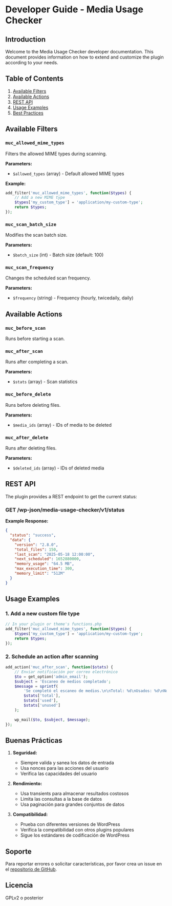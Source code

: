 # Developer Guide - Media Usage Checker

## Introduction

Welcome to the Media Usage Checker developer documentation. This document provides information on how to extend and customize the plugin according to your needs.

## Table of Contents

1. [Available Filters](#available-filters)
2. [Available Actions](#available-actions)
3. [REST API](#rest-api)
4. [Usage Examples](#usage-examples)
5. [Best Practices](#best-practices)

## Available Filters

### `muc_allowed_mime_types`
Filters the allowed MIME types during scanning.

**Parameters:**
- `$allowed_types` (array) - Default allowed MIME types

**Example:**
```php
add_filter('muc_allowed_mime_types', function($types) {
    // Add a new MIME type
    $types['my_custom_type'] = 'application/my-custom-type';
    return $types;
});
```

### `muc_scan_batch_size`
Modifies the scan batch size.

**Parameters:**
- `$batch_size` (int) - Batch size (default: 100)

### `muc_scan_frequency`
Changes the scheduled scan frequency.

**Parameters:**
- `$frequency` (string) - Frequency (hourly, twicedaily, daily)

## Available Actions

### `muc_before_scan`
Runs before starting a scan.

### `muc_after_scan`
Runs after completing a scan.

**Parameters:**
- `$stats` (array) - Scan statistics

### `muc_before_delete`
Runs before deleting files.

**Parameters:**
- `$media_ids` (array) - IDs of media to be deleted

### `muc_after_delete`
Runs after deleting files.

**Parameters:**
- `$deleted_ids` (array) - IDs of deleted media

## REST API

The plugin provides a REST endpoint to get the current status:

### GET /wp-json/media-usage-checker/v1/status

**Example Response:**
```json
{
  "status": "success",
  "data": {
    "version": "2.8.0",
    "total_files": 150,
    "last_scan": "2025-05-18 12:00:00",
    "next_scheduled": 1652880000,
    "memory_usage": "64.5 MB",
    "max_execution_time": 300,
    "memory_limit": "512M"
  }
}
```

## Usage Examples

### 1. Add a new custom file type

```php
// In your plugin or theme's functions.php
add_filter('muc_allowed_mime_types', function($types) {
    $types['my_custom_type'] = 'application/my-custom-type';
    return $types;
});
```

### 2. Schedule an action after scanning

```php
add_action('muc_after_scan', function($stats) {
    // Enviar notificación por correo electrónico
    $to = get_option('admin_email');
    $subject = 'Escaneo de medios completado';
    $message = sprintf(
        'Se completó el escaneo de medios.\n\nTotal: %d\nUsados: %d\nNo usados: %d',
        $stats['total'],
        $stats['used'],
        $stats['unused']
    );
    
    wp_mail($to, $subject, $message);
});
```

## Buenas Prácticas

1. **Seguridad:**
   - Siempre valida y sanea los datos de entrada
   - Usa nonces para las acciones del usuario
   - Verifica las capacidades del usuario

2. **Rendimiento:**
   - Usa transients para almacenar resultados costosos
   - Limita las consultas a la base de datos
   - Usa paginación para grandes conjuntos de datos

3. **Compatibilidad:**
   - Prueba con diferentes versiones de WordPress
   - Verifica la compatibilidad con otros plugins populares
   - Sigue los estándares de codificación de WordPress

## Soporte

Para reportar errores o solicitar características, por favor crea un issue en el [repositorio de GitHub](https://github.com/tu-usuario/media-usage-checker/issues).

## Licencia

GPLv2 o posterior
